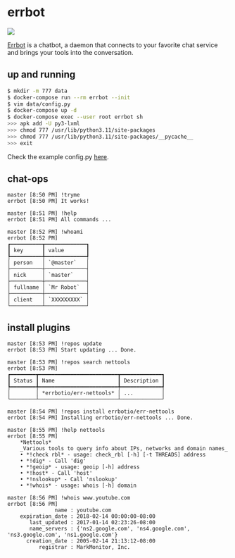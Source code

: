 errbot
======

![](http://errbot.io/en/latest/_static/errbot.png)

[Errbot][1] is a chatbot, a daemon that connects to your favorite chat service
and brings your tools into the conversation.


## up and running

```bash
$ mkdir -m 777 data
$ docker-compose run --rm errbot --init
$ vim data/config.py
$ docker-compose up -d
$ docker-compose exec --user root errbot sh
>>> apk add -U py3-lxml
>>> chmod 777 /usr/lib/python3.11/site-packages
>>> chmod 777 /usr/lib/python3.11/site-packages/__pycache__
>>> exit
```

Check the example config.py [here][2].

## chat-ops

```
master [8:50 PM] !tryme
errbot [8:50 PM] It works!

master [8:51 PM] !help
errbot [8:51 PM] All commands ...

master [8:52 PM] !whoami
errbot [8:52 PM]
┏━━━━━━━━━━┳━━━━━━━━━━━━━┓
┃ key      ┃ value       ┃
┡━━━━━━━━━━╇━━━━━━━━━━━━━┩
│ person   │ `@master`   │
├──────────┼─────────────┤
│ nick     │ `master`    │
├──────────┼─────────────┤
│ fullname │ `Mr Robot`  │
├──────────┼─────────────┤
│ client   │ `XXXXXXXXX` │
└──────────┴─────────────┘
```

## install plugins

```
master [8:53 PM] !repos update
errbot [8:53 PM] Start updating ... Done.

master [8:53 PM] !repos search nettools
errbot [8:53 PM]
┏━━━━━━━━┳━━━━━━━━━━━━━━━━━━━━━━━━━┳━━━━━━━━━━━━━┓
┃ Status ┃ Name                    ┃ Description ┃
┡━━━━━━━━╇━━━━━━━━━━━━━━━━━━━━━━━━━╇━━━━━━━━━━━━━┩
│        │ *errbotio/err-nettools* │ ...         │
└────────┴─────────────────────────┴─────────────┘

master [8:54 PM] !repos install errbotio/err-nettools
errbot [8:54 PM] Installing errbotio/err-nettools ... Done.

master [8:55 PM] !help nettools
errbot [8:55 PM] 
    *Nettools*
    _Various tools to query info about IPs, networks and domain names_
    • *!check rbl* - usage: check_rbl [-h] [-t THREADS] address
    • *!dig* - Call 'dig'
    • *!geoip* - usage: geoip [-h] address
    • *!host* - Call 'host'
    • *!nslookup* - Call 'nslookup'
    • *!whois* - usage: whois [-h] domain

master [8:56 PM] !whois www.youtube.com
errbot [8:56 PM] 
               name : youtube.com
    expiration_date : 2018-02-14 00:00:00-08:00
       last_updated : 2017-01-14 02:23:26-08:00
       name_servers : {'ns2.google.com', 'ns4.google.com', 'ns3.google.com', 'ns1.google.com'}
      creation_date : 2005-02-14 21:13:12-08:00
          registrar : MarkMonitor, Inc.
```

[1]: http://errbot.io
[2]: http://errbot.io/en/latest/_downloads/config-template.py
